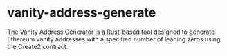 # vanity-address-generate
The Vanity Address Generator is a Rust-based tool designed to generate Ethereum vanity addresses with a specified number of leading zeros using the Create2 contract.
